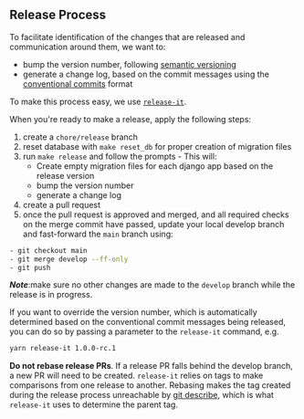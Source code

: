 ## Release Process

To facilitate identification of the changes that are released and communication around them, we want to:

- bump the version number, following [semantic versioning](https://semver.org/)
- generate a change log, based on the commit messages using the [conventional commits](https://www.conventionalcommits.org/en/v1.0.0/) format

To make this process easy, we use [`release-it`](https://github.com/release-it/release-it).

When you're ready to make a release, apply the following steps:

1. create a `chore/release` branch
2. reset database with `make reset_db` for proper creation of migration files
3. run `make release` and follow the prompts - This will:
   - Create empty migration files for each django app based on the release version
   - bump the version number
   - generate a change log
4. create a pull request
5. once the pull request is approved and merged, and all required checks on the merge commit have passed, update your local develop branch and fast-forward the `main` branch using:

```bash
- git checkout main
- git merge develop --ff-only
- git push
```

**_Note_**:make sure no other changes are made to the `develop` branch while the release is in progress.

If you want to override the version number, which is automatically determined based on the conventional commit messages being released, you can do so by passing a parameter to the `release-it` command, e.g.

```bash
yarn release-it 1.0.0-rc.1
```

**Do not rebase release PRs**. If a release PR falls behind the develop branch, a new PR will need to be created. `release-it` relies on tags to make comparisons from one release to another. Rebasing makes the tag created during the release process unreachable by [git describe](https://git-scm.com/docs/git-describe), which is what `release-it` uses to determine the parent tag.
